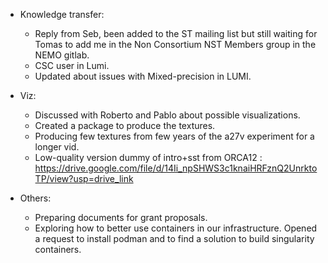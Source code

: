 - Knowledge transfer:
	- Reply from Seb, been added to the ST mailing list but still waiting for Tomas to add me in the Non Consortium NST Members group in the NEMO gitlab.
	- CSC user in Lumi.
	- Updated about issues with Mixed-precision in LUMI.

- Viz:
	- Discussed with Roberto and Pablo about possible visualizations.
    - Created a package to produce the textures.
    - Producing few textures from few years of the a27v experiment for a longer vid.
    - Low-quality version dummy of intro+sst from ORCA12 : https://drive.google.com/file/d/14Ii_npSHWS3c1knaiHRFznQ2UnrktoTP/view?usp=drive_link
- Others:
	- Preparing documents for grant proposals.
	- Exploring how to better use containers in our infrastructure. Opened a request to install podman and to find a solution to build singularity containers.